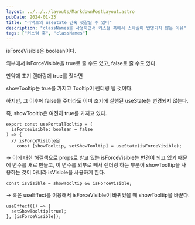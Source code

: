 ```yaml
---
layout: ../../../layouts/MarkdownPostLayout.astro
pubDate: 2024-01-23
title: "리액트의 useState 간혹 헷갈릴 수 있다"
description: "classNames를 사용하면서 커스텀 훅에서 스타일이 반영되지 않는 이유"
tags: ["커스텀 훅", "classNames"]
---
```


isForceVisible은 boolean이다.

외부에서 isForceVisible을 true로 줄 수도 있고, false로 줄 수도 있다.

만약에 초기 렌더링에 true를 줬다면

showTooltip는 true를 가지고 Tooltip이 렌더링 될 것이다.

하지만, 그 이후에 false를 주더라도 이미 초기에 실행된 useState는 변경되지 않는다.

즉, showTooltip은 여전히 true를 가지고 있다.

```tsx
export const usePortalTooltip = (
  isForceVisible: boolean = false
) => {
  // isForceVisible은
	const [showTooltip, setShowTooltip] = useState(isForceVisible);

```

→ 이에 대한 해결책으로 props로 받고 있는 isForceVisible는 변경이 되고 있기 때문에 변수를 새로 만들고, 이 변수를 외부로 빼서 렌더링 하는 부분이 showTooltip을 사용하는 것이 아니라 isVisible을 사용하게 한다.

```tsx
const isVisible = showTooltip && isForceVisible;
```

→ 혹은 useEffect를 이용해서 isForceVisible이 바뀌었을 때 showTooltip을 바꾼다.

```tsx
useEffect(() => {
  setShowTooltip(true);
}, [isForceVisible]);
```
